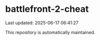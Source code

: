 # battlefront-2-cheat

Last updated: 2025-06-17 06:41:27

This repository is automatically maintained.
